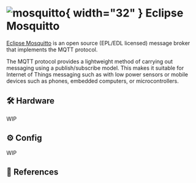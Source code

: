 # ![mosquitto](https://cdn.jsdelivr.net/gh/selfhst/icons/png/mosquitto.png){ width="32" } Eclipse Mosquitto

[Eclipse Mosquitto][1] is an open source (EPL/EDL licensed) message broker that implements the MQTT protocol. 

The MQTT protocol provides a lightweight method of carrying out messaging using a publish/subscribe model. This makes it suitable for Internet of Things messaging such as with low power sensors or mobile devices such as phones, embedded computers, or microcontrollers.

## :hammer_and_wrench: Hardware

WIP

## :gear: Config

WIP

## :link: References

[1]: <https://mosquitto.org/>
